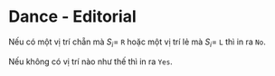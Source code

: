 # Dance - Editorial

Nếu có một vị trí chẵn mà $S_i=$ `R` hoặc một vị trí lẻ mà $S_i=$ `L` thì in ra `No`.

Nếu không có vị trí nào như thế thì in ra `Yes`.